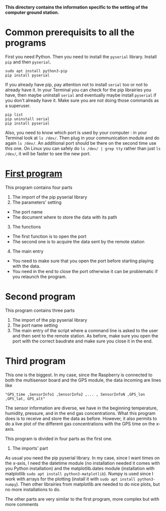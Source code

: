 **This directory contains the information specific to the setting of the computer ground station.**

# Common prerequisits to all the programs

First you need Python.
Then you need to install the `pyserial` library. Install `pip` and then `pyserial`.
```
sudo apt install python3-pip
pip install pyserial
```
If you already have pip, pay attention not to install `serial` too or not to already have it. In your Terminal you can check for the pip librairies you have, then maybe uninstall `serial` and eventually maybe install `pyserial` if you don't already have it. Make sure you are not doing those commands as a superuser. 
```
pip list
pip uninstall serial
pip install pyserial
```
Also, you need to know which port is used by your computer : in your Terminal look at `ls /dev/`. Then plug in your communication module and do again `ls /dev/`. An additional port should be there on the second time use this one. On Linux you can safely do `ls /dev/ | grep tty` rather than just `ls /dev/`, it will be faster to see the new port.

# [First program]()

This program contains four parts

1. The import of the pip pyserial library
2. The parameters' setting
- The port name
- The document where to store the data with its path
3. The functions
- The first function is to open the port
- The second one is to acquire the data sent by the remote station
4. The main entry
- You need to make sure that you open the port before starting playing with the data.
- You need in the end to close the port otherwise it can be problematic if you relaunch the program.

# Second program

This program contains three parts

1. The import of the pip pyserial library
2. The port name setting
3. The main entry of the script where a command line is asked to the user and then sent to the remote station. As before, make sure you open the port with the correct baudrate and make sure you close it in the end.

# Third program

This one is the biggest. In my case, since the Raspberry is connected to both the multisensor board and the GPS module, the data incoming are lines like 
```
"GPS_time ,SensorInfo1 ,SensorInfo2 ,... , SensorInfoN ,GPS_lon ,GPS_lat, GPS_alt"
```
The sensor information are diverse, we have in the beginning temperature, humidity, pressure, and in the end gas concentrations. What this program does is to receive and store the data as before. However, it also permits to do a live plot of the different gas concentrations with the GPS time on the x-axis.

This program is divided in four parts as the first one.

1. The imports' part

As usual you need the pip pyserial library. In my case, since I want times on the x-axis, I need the datetime module (no installation needed it comes with you Python installation) and the matplotlib.dates module (installation with matplotlib `sudo apt install python3-matplotlib`). Numpy is used since I work with arrays for the plotting (install it with `sudo apt install python3-numpy`). Then other librairies from matplotlib are needed to do nice plots, but no more installations to do.

The other parts are very similar to the first program, more complex but with more comments
